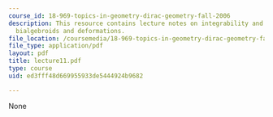 ```yaml
---
course_id: 18-969-topics-in-geometry-dirac-geometry-fall-2006
description: This resource contains lecture notes on integrability and spinors, lie
  bialgebroids and deformations.
file_location: /coursemedia/18-969-topics-in-geometry-dirac-geometry-fall-2006/ed3fff48d669955933de5444924b9682_lecture11.pdf
file_type: application/pdf
layout: pdf
title: lecture11.pdf
type: course
uid: ed3fff48d669955933de5444924b9682

---
```

None